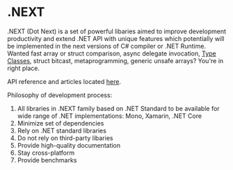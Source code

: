 .NEXT
====

.NEXT (Dot Next) is a set of powerful libaries aimed to improve development productivity and extend .NET API with unique features which potentially will be implemented in the next versions of C# compiler or .NET Runtime. Wanted fast array or struct comparison, async delegate invocation, [Type Classes](https://github.com/dotnet/csharplang/issues/110), struct bitcast, metaprogramming, generic unsafe arrays? You're in right place.

API reference and articles located [here](https://sakno.github.io/DotNext/).


Philosophy of development process:
1. All libraries in .NEXT family based on .NET Standard to be available for wide range of .NET implementations: Mono, Xamarin, .NET Core
1. Minimize set of dependencies
1. Rely on .NET standard libraries
1. Do not rely on third-party libaries
1. Provide high-quality documentation
1. Stay cross-platform
1. Provide benchmarks